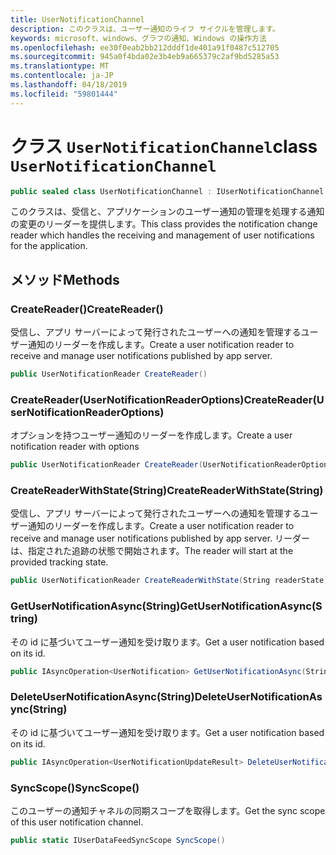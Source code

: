 ```yaml
---
title: UserNotificationChannel
description: このクラスは、ユーザー通知のライフ サイクルを管理します。
keywords: microsoft、windows、グラフの通知、Windows の操作方法
ms.openlocfilehash: ee30f0eab2bb212dddf1de401a91f0487c512705
ms.sourcegitcommit: 945a0f4bda02e3b4eb9a665379c2af9bd5285a53
ms.translationtype: MT
ms.contentlocale: ja-JP
ms.lasthandoff: 04/18/2019
ms.locfileid: "59801444"
---
```

# <a name="class-usernotificationchannel"></a><span data-ttu-id="20861-104">クラス `UserNotificationChannel`</span><span class="sxs-lookup"><span data-stu-id="20861-104">class `UserNotificationChannel`</span></span>

```C#
public sealed class UserNotificationChannel : IUserNotificationChannel
```

<span data-ttu-id="20861-105">このクラスは、受信と、アプリケーションのユーザー通知の管理を処理する通知の変更のリーダーを提供します。</span><span class="sxs-lookup"><span data-stu-id="20861-105">This class provides the notification change reader which handles the receiving and management of user notifications for the application.</span></span> 

## <a name="methods"></a><span data-ttu-id="20861-106">メソッド</span><span class="sxs-lookup"><span data-stu-id="20861-106">Methods</span></span>

### <a name="createreader"></a><span data-ttu-id="20861-107">CreateReader()</span><span class="sxs-lookup"><span data-stu-id="20861-107">CreateReader()</span></span> 
<span data-ttu-id="20861-108">受信し、アプリ サーバーによって発行されたユーザーへの通知を管理するユーザー通知のリーダーを作成します。</span><span class="sxs-lookup"><span data-stu-id="20861-108">Create a user notification reader to receive and manage user notifications published by app server.</span></span>
```C#
public UserNotificationReader CreateReader()
```

### <a name="createreaderusernotificationreaderoptions"></a><span data-ttu-id="20861-109">CreateReader(UserNotificationReaderOptions)</span><span class="sxs-lookup"><span data-stu-id="20861-109">CreateReader(UserNotificationReaderOptions)</span></span> 
<span data-ttu-id="20861-110">オプションを持つユーザー通知のリーダーを作成します。</span><span class="sxs-lookup"><span data-stu-id="20861-110">Create a user notification reader with options</span></span> 
```C#
public UserNotificationReader CreateReader(UserNotificationReaderOptions options)
```

### <a name="createreaderwithstatestring"></a><span data-ttu-id="20861-111">CreateReaderWithState(String)</span><span class="sxs-lookup"><span data-stu-id="20861-111">CreateReaderWithState(String)</span></span> 
<span data-ttu-id="20861-112">受信し、アプリ サーバーによって発行されたユーザーへの通知を管理するユーザー通知のリーダーを作成します。</span><span class="sxs-lookup"><span data-stu-id="20861-112">Create a user notification reader to receive and manage user notifications published by app server.</span></span> <span data-ttu-id="20861-113">リーダーは、指定された追跡の状態で開始されます。</span><span class="sxs-lookup"><span data-stu-id="20861-113">The reader will start at the provided tracking state.</span></span> 
```C#
public UserNotificationReader CreateReaderWithState(String readerState)
```

### <a name="getusernotificationasyncstring"></a><span data-ttu-id="20861-114">GetUserNotificationAsync(String)</span><span class="sxs-lookup"><span data-stu-id="20861-114">GetUserNotificationAsync(String)</span></span>
<span data-ttu-id="20861-115">その id に基づいてユーザー通知を受け取ります。</span><span class="sxs-lookup"><span data-stu-id="20861-115">Get a user notification based on its id.</span></span> 
```C#
public IAsyncOperation<UserNotification> GetUserNotificationAsync(String notificationId)
```

### <a name="deleteusernotificationasyncstring"></a><span data-ttu-id="20861-116">DeleteUserNotificationAsync(String)</span><span class="sxs-lookup"><span data-stu-id="20861-116">DeleteUserNotificationAsync(String)</span></span>
<span data-ttu-id="20861-117">その id に基づいてユーザー通知を受け取ります。</span><span class="sxs-lookup"><span data-stu-id="20861-117">Get a user notification based on its id.</span></span> 
```C#
public IAsyncOperation<UserNotificationUpdateResult> DeleteUserNotificationAsync(String notificationId)
```

### <a name="syncscope"></a><span data-ttu-id="20861-118">SyncScope()</span><span class="sxs-lookup"><span data-stu-id="20861-118">SyncScope()</span></span>
<span data-ttu-id="20861-119">このユーザーの通知チャネルの同期スコープを取得します。</span><span class="sxs-lookup"><span data-stu-id="20861-119">Get the sync scope of this user notification channel.</span></span>
```C#
public static IUserDataFeedSyncScope SyncScope()
```